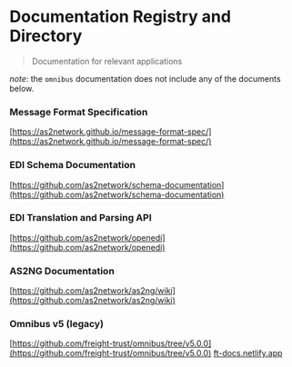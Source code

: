 # Documentation Registry and Directory 

> Documentation for relevant applications

*note*: the `omnibus` documentation does not include any of the documents below. 


### Message Format Specification 
  [https://as2network.github.io/message-format-spec/](https://as2network.github.io/message-format-spec/)
  
### EDI Schema Documentation 
[https://github.com/as2network/schema-documentation](https://github.com/as2network/schema-documentation)


### EDI Translation and Parsing API 
[https://github.com/as2network/openedi](https://github.com/as2network/openedi)

### AS2NG Documentation
[https://github.com/as2network/as2ng/wiki](https://github.com/as2network/as2ng/wiki)


### Omnibus v5 (legacy)
[https://github.com/freight-trust/omnibus/tree/v5.0.0](https://github.com/freight-trust/omnibus/tree/v5.0.0)
[ft-docs.netlify.app](https://ft-docs.netlify.app)

